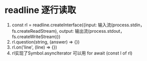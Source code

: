 # readline 逐行读取
1. const rl = readline.createInterface({input: 输入流(process.stdin， fs.createReadStream), output: 输出流(process.stdout， fs.createWriteStream)})
2. rl.question(string, (answer) => {})
3. rl.on('line', (line) => {})
4. rl实现了Symbol.asyncIterator 可以用 for await (const l of rl)